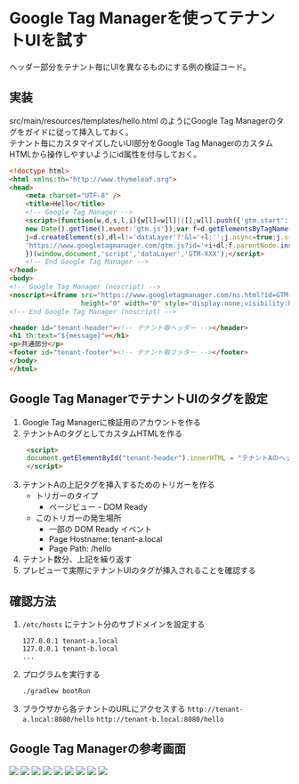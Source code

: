 # Google Tag Managerを使ってテナントUIを試す

ヘッダー部分をテナント毎にUIを異なるものにする例の検証コード。

## 実装

src/main/resources/templates/hello.html のようにGoogle Tag Managerのタグをガイドに従って挿入しておく。  
テナント毎にカスタマイズしたいUI部分をGoogle Tag ManagerのカスタムHTMLから操作しやすいようにid属性を付与しておく。

```html
<!doctype html>
<html xmlns:th="http://www.thymeleaf.org">
<head>
    <meta charset="UTF-8" />
    <title>Hello</title>
    <!-- Google Tag Manager -->
    <script>(function(w,d,s,l,i){w[l]=w[l]||[];w[l].push({'gtm.start':
    new Date().getTime(),event:'gtm.js'});var f=d.getElementsByTagName(s)[0],
    j=d.createElement(s),dl=l!='dataLayer'?'&l='+l:'';j.async=true;j.src=
    'https://www.googletagmanager.com/gtm.js?id='+i+dl;f.parentNode.insertBefore(j,f);
    })(window,document,'script','dataLayer','GTM-XXX');</script>
    <!-- End Google Tag Manager -->
</head>
<body>
<!-- Google Tag Manager (noscript) -->
<noscript><iframe src="https://www.googletagmanager.com/ns.html?id=GTM-XXX"
                  height="0" width="0" style="display:none;visibility:hidden"></iframe></noscript>
<!-- End Google Tag Manager (noscript) -->

<header id="tenant-header"><!-- テナント毎ヘッダー --></header>
<h1 th:text="${message}"></h1>
<p>共通部分</p>
<footer id="tenant-footer"><!-- テナント毎フッター --></footer>
</body>
</html>
```

## Google Tag ManagerでテナントUIのタグを設定

1. Google Tag Managerに検証用のアカウントを作る
1. テナントAのタグとしてカスタムHTMLを作る
   ```html
    <script>
    document.getElementById("tenant-header").innerHTML = "テナントAのヘッダー";
    </script>
    ```
1. テナントAの上記タグを挿入するためのトリガーを作る
   - トリガーのタイプ
      - ページビュー - DOM Ready
   - このトリガーの発生場所
      - 一部の DOM Ready イベント
      - Page Hostname: tenant-a.local
      - Page Path: /hello
1. テナント数分、上記を繰り返す
1. プレビューで実際にテナントUIのタグが挿入されることを確認する

## 確認方法

1. `/etc/hosts` にテナント分のサブドメインを設定する
    ```shell
    127.0.0.1 tenant-a.local
    127.0.0.1 tenant-b.local
    ...
    ```   

1. プログラムを実行する
    ```shell
    ./gradlew bootRun
    ```

1. ブラウザから各テナントのURLにアクセスする
    `http://tenant-a.local:8080/hello`
    `http://tenant-b.local:8080/hello`

## Google Tag Managerの参考画面
![](https://user-images.githubusercontent.com/37051/112310787-4f8eec00-8ce8-11eb-9b90-b48100170f2f.png)
![](https://user-images.githubusercontent.com/37051/112310794-51f14600-8ce8-11eb-8373-becafd15582c.png)
![](https://user-images.githubusercontent.com/37051/112310809-5584cd00-8ce8-11eb-9193-1e17d50cbd22.png)
![](https://user-images.githubusercontent.com/37051/112310815-57e72700-8ce8-11eb-99f8-45c415f070d0.png)
![](https://user-images.githubusercontent.com/37051/112310820-59185400-8ce8-11eb-9785-05144a3a4381.png)
![](https://user-images.githubusercontent.com/37051/112310830-5ae21780-8ce8-11eb-8586-28a8047a3b7e.png)
![](https://user-images.githubusercontent.com/37051/112310835-5cabdb00-8ce8-11eb-942c-9fbf1110e9bd.png)
![](https://user-images.githubusercontent.com/37051/112310846-5fa6cb80-8ce8-11eb-8adf-a0a90727454f.png)
![](https://user-images.githubusercontent.com/37051/112310848-5fa6cb80-8ce8-11eb-84fe-5c9369b5d55f.png)

